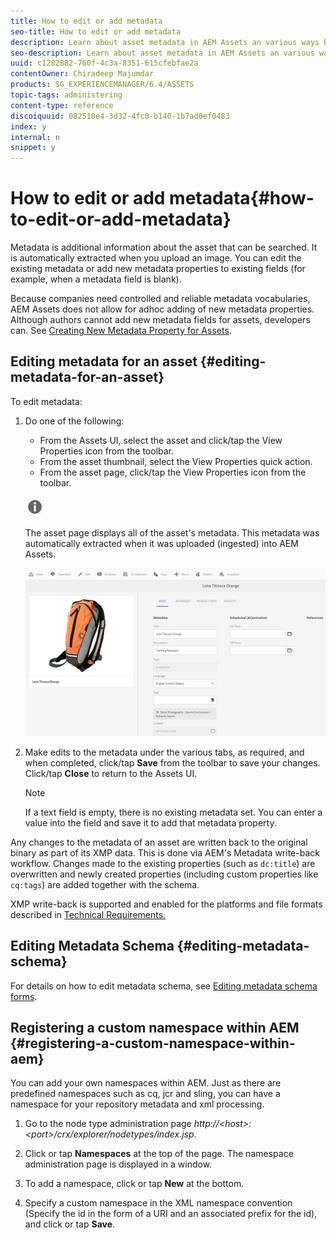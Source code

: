 ```yaml
---
title: How to edit or add metadata
seo-title: How to edit or add metadata
description: Learn about asset metadata in AEM Assets an various ways by which you can edit asset metadata.
seo-description: Learn about asset metadata in AEM Assets an various ways by which you can edit asset metadata.
uuid: c1282882-760f-4c3a-8351-615cfebfae2a
contentOwner: Chiradeep Majumdar
products: SG_EXPERIENCEMANAGER/6.4/ASSETS
topic-tags: administering
content-type: reference
discoiquuid: 082510e4-3d32-4fc0-b140-1b7ad0ef0483
index: y
internal: n
snippet: y
---
```


# How to edit or add metadata{#how-to-edit-or-add-metadata}

Metadata is additional information about the asset that can be searched. It is automatically extracted when you upload an image. You can edit the existing metadata or add new metadata properties to existing fields (for example, when a metadata field is blank).

Because companies need controlled and reliable metadata vocabularies, AEM Assets does not allow for adhoc adding of new metadata properties. Although authors cannot add new metadata fields for assets, developers can. See [Creating New Metadata Property for Assets](../../assets/using/meta-edit.md#main-pars-title).

## Editing metadata for an asset {#editing-metadata-for-an-asset}

To edit metadata:

1. Do one of the following:

    * From the Assets UI, select the asset and click/tap the View Properties icon from the toolbar.
    * From the asset thumbnail, select the View Properties quick action.
    * From the asset page, click/tap the View Properties icon from the toolbar.

   ![](assets/chlimage_1-116.png)

   The asset page displays all of the asset's metadata. This metadata was automatically extracted when it was uploaded (ingested) into AEM Assets.

   ![](assets/chlimage_1-117.png)

1. Make edits to the metadata under the various tabs, as required, and when completed, click/tap **Save** from the toolbar to save your changes. Click/tap **Close** to return to the Assets UI.

   >[!NOTE]
   >
   >If a text field is empty, there is no existing metadata set. You can enter a value into the field and save it to add that metadata property.

Any changes to the metadata of an asset are written back to the original binary as part of its XMP data. This is done via AEM's Metadata write-back workflow. Changes made to the existing properties (such as `dc:title`) are overwritten and newly created properties (including custom properties like `cq:tags`) are added together with the schema.

XMP write-back is supported and enabled for the platforms and file formats described in [Technical Requirements.](../../sites/deploying/using/technical-requirements.md)

## Editing Metadata Schema {#editing-metadata-schema}

<!--
Comment Type: remark
Last Modified By: Alva Ware-Bevacqui (alvawb)
Last Modified Date: 2017-11-30T05:30:09.387-0500
<p>The information in "Creating New Metadata Property for Assets" is incomplete and some of it is wrong. Please check the remarks below (copied from page "Customizing and Extending CQ DAM".) These notes have originally been added by myself - please ask me in case something is unclear.</p>
<p>&gt; [...] by configuring the metadata dialog box.<br /> What is the metadata dialog box?</p>
<p>&gt; To configure a new metadata property so that it is available for all assets:<br /> Wrong. The form items defined in /apps/dam/content/asseteditor/formitems are not available for all assets. It is the fallback where no MIME type specific form items are defined.</p>
<p><br /> Missing: non-alphanumeric characters in a mime type result in a new collection (see below)<br /> e.g. text/vnd.latex-z &gt;&gt; text/vnd/latex/z<br /> (Maybe a more common sample than tex/vnd.latex-z should be found)</p>
<p>&gt; Format-specific metadata reside at the path image/<em>format</em>/formitems.xml<br /> Wrong/unclear: They reside at the path <em>format</em>/formitems.xml where format consists of at least two items (e.g image/jpeg or text/vnd/latex/z - see note about non-alphanumeric characters above)</p>
<p>Missing: The same mechanism as for the form items can also be used to define different Asset Editors for different MIME types, e.g. different thumbnail sizes, different tabs available. In most cases this feature probably will not be used but maybe this is the place to mention it. WDYT?</p>
-->

<!--
Comment Type: remark
Last Modified By: unknown unknown (kautzman)
Last Modified Date: 2017-11-30T05:30:09.397-0500
<ul>
<li>doubleclicking an asset in DAM Admin opens the Asset Editor</li>
<li>there can be an editor for each mime type, resp. a collection of mime types (best match)<br />
<ul>
<li>non-alphanumeric characters in a mime type ends in a new collection:<br /> image/jpeg &gt;&gt; image/jpeg<br /> image/vnd.fpx &gt;&gt; image/vnd/fpx<br /> text/vnd.latex-z &gt;&gt; text/vnd/latex/z<br /> <br /> </li>
</ul> </li>
<li>the editors and/or the metadata forms are configurable in /apps<br /> </li>
<li>a set of out of the box editors are located in /libs/dam/content/asseteditors. These can be overwritten in /apps<br /> <i>not yet, see <a href="http://bugs.day.com/bugzilla/show_bug.cgi?id=25765">#25765 - Asset Editor: Define sample editors for libs</a></i></li>
<li>for config/overwrite see also <a href="http://bugs.day.com/bugzilla/show_bug.cgi?id=25688">#25688 - Asset Editor: Configurable form</a></li>
</ul>
<p> </p>
<p>The editors for certain mime types can be overwritten in /apps:<br /> <br /> /apps/dam/asseteditors/<br /> asseteditor.xml &gt;&gt; Overwrite Default Asset Editor (fallback)<br /> image/<br /> asseteditor.xml &gt;&gt; Overwrite Image Asset Editor<br /> jpeg/<br /> asseteditor.xml &gt;&gt; Overwrite JPEG Asset Editor</p>
-->

<!--
Comment Type: remark
Last Modified By: Alva Ware-Bevacqui (alvawb)
Last Modified Date: 2017-11-30T05:30:09.407-0500
<p>The very same chapter is available on page "Managing Digital Assets".</p>
<p>See my remarks over there.</p>
<p> </p>
<p>AWB - Just moved remarks from Vinzenz and Peeter over here for ease of use. No new info (and now it says all the remarks are mine)</p>
-->

For details on how to edit metadata schema, see [Editing metadata schema forms](../../assets/using/metadata-schemas.md#main-pars-title).

<!--
Comment Type: remark
Last Modified By: Alva Ware-Bevacqui (alvawb)
Last Modified Date: 2017-11-30T05:30:09.425-0500
<p>Will add link to metadata documentation once complete.</p>
-->

## Registering a custom namespace within AEM {#registering-a-custom-namespace-within-aem}

You can add your own namespaces within AEM. Just as there are predefined namespaces such as cq, jcr and sling, you can have a namespace for your repository metadata and xml processing.

1. Go to the node type administration page *http://&lt;host&gt;:&lt;port&gt;/crx/explorer/nodetypes/index.jsp*.
1. Click or tap **Namespaces** at the top of the page. The namespace administration page is displayed in a window.  

1. To add a namespace, click or tap **New** at the bottom.
1. Specify a custom namespace in the XML namespace convention (Specify the id in the form of a URI and an associated prefix for the id), and click or tap **Save**.

